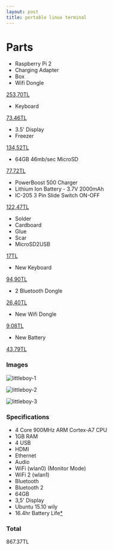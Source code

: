 ```yaml
---
layout: post
title: portable linux terminal
---
```


# Parts

- Raspberry Pi 2
- Charging Adapter
- Box
- Wifi Dongle

[253,70TL](http://www.samm.com/tr/billisim-urunleri/raspberry-pi-urunler.html)

- Keyboard 

[73,46TL](http://www.dx.com/p/rii-mini-r600-mini-handheld-66-key-wireless-keyboard-for-laptop-black-174736#.Vh5j0BOqpBc)

- 3.5' Display
- Freezer

[134,52TL](http://www.samm.com/tr/billisim-urunleri/raspberry-pi-urunler.html)

- 64GB 46mb/sec MicroSD

[77,72TL](http://www.hepsiburada.com/)

- PowerBoost 500 Charger
- Lithium Ion Battery - 3.7V 2000mAh
- IC-205 3 Pin Slide Switch ON-OFF

[122,47TL](http://www.robotpark.com.tr/)

- Solder
- Cardboard
- Glue
- Scar
- MicroSD2USB

[17TL](https://www.google.com.tr)

- New Keyboard

[94,90TL](http://www.hepsiburada.com/techsmart-bt-kb6761-mini-bluetooth-klavye-siyah-p-BDALMIRKB6761)

- 2 Bluetooth Dongle

[26,40TL](http://urun.gittigidiyor.com/bilgisayar-tablet/aneex-e-bl18-10m-usb-bluetooh-198250461)

- New Wifi Dongle

[9,08TL](http://www.ebay.com/itm/161695308034)

- New Battery

[43,79TL](http://www.ebay.com/itm/171926043107?_trksid=p2060353.m2749.l2649&ssPageName=STRK%3AMEBIDX%3AIT)

### Images
![littleboy-1](https://pbs.twimg.com/media/CYdX9XtWQAER9No.jpg)

![littleboy-2](https://pbs.twimg.com/media/CYgiUo-WsAEb_to.jpg)

![littleboy-3](https://pbs.twimg.com/media/Caw6YKNUYAAlmu0.jpg)

### Specifications

- 4 Core 900MHz ARM Cortex-A7 CPU
- 1GB RAM
- 4 USB
- HDMI
- Ethernet
- Audio
- WiFi (wlan0) (Monitor Mode)
- WiFi 2 (wlan1)
- Bluetooth
- Bluetooth 2
- 64GB
- 3,5' Display
- Ubuntu 15.10 wily
- 16.4hr Battery Life[*](http://spellfoundry.com/raspberry-pi-battery-runtime-calculator/)

### Total

867.37TL
